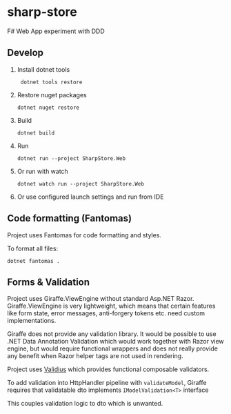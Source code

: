 # sharp-store

F# Web App experiment with DDD

## Develop

1. Install dotnet tools

        dotnet tools restore

2. Restore nuget packages

       dotnet nuget restore

3. Build

       dotnet build

4. Run

       dotnet run --project SharpStore.Web

5. Or run with watch

       dotnet watch run --project SharpStore.Web

6. Or use configured launch settings and run from IDE

## Code formatting (Fantomas)

Project uses Fantomas for code formatting and styles.

To format all files:

    dotnet fantomas .

## Forms & Validation

Project uses Giraffe.ViewEngine without standard Asp.NET Razor. Giraffe.ViewEngine is very lightweight, which means that
certain features like form state, error messages, anti-forgery tokens etc. need custom implementations.

Giraffe does not provide any validation library. It would be possible to use .NET Data Annotation Validation which would
work together with Razor view engine, but would require functional wrappers and does not really provide any benefit when
Razor helper tags are not used in rendering.

Project uses [Validius](https://github.com/pimbrouwers/Validus) which provides functional composable validators.

To add validation into HttpHandler pipeline with `validateModel`, Giraffe requires that validatable dto
implements `IModelValidation<T>` interface

This couples validation logic to dto which is unwanted.
